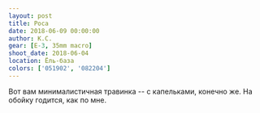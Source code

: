 ```yaml
---
layout: post
title: Роса
date: 2018-06-09 00:00:00
author: К.С.
gear: [E-3, 35mm macro]
shoot_date: 2018-06-04
location: Ёль-база
colors: ['051902', '082204']
---
```

Вот вам минималистичная травинка -- с капельками, конечно же. На обойку годится, как по мне.
